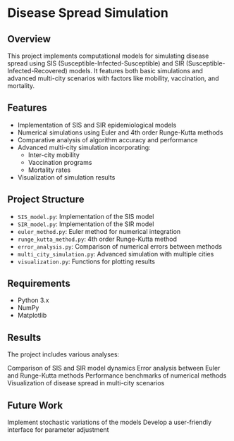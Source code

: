 # Disease Spread Simulation

## Overview
This project implements computational models for simulating disease spread using SIS (Susceptible-Infected-Susceptible) and SIR (Susceptible-Infected-Recovered) models. It features both basic simulations and advanced multi-city scenarios with factors like mobility, vaccination, and mortality.

## Features
- Implementation of SIS and SIR epidemiological models
- Numerical simulations using Euler and 4th order Runge-Kutta methods
- Comparative analysis of algorithm accuracy and performance
- Advanced multi-city simulation incorporating:
  - Inter-city mobility
  - Vaccination programs
  - Mortality rates
- Visualization of simulation results

## Project Structure
- `SIS_model.py`: Implementation of the SIS model
- `SIR_model.py`: Implementation of the SIR model
- `euler_method.py`: Euler method for numerical integration
- `runge_kutta_method.py`: 4th order Runge-Kutta method
- `error_analysis.py`: Comparison of numerical errors between methods
- `multi_city_simulation.py`: Advanced simulation with multiple cities
- `visualization.py`: Functions for plotting results

## Requirements
- Python 3.x
- NumPy
- Matplotlib

## Results


The project includes various analyses:

Comparison of SIS and SIR model dynamics
Error analysis between Euler and Runge-Kutta methods
Performance benchmarks of numerical methods
Visualization of disease spread in multi-city scenarios

## Future Work

Implement stochastic variations of the models
Develop a user-friendly interface for parameter adjustment
